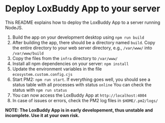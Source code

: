 # Deploy LoxBuddy App to your server

This README explains how to deploy the LoxBuddy App to a server running NodeJS.

 1. Build the app on your development desktop using `npm run build`
 2. After building the app, there should be a directory named `build`. Copy the entire
    directory to your web server directory, e.g., `/var/www/` into `/var/www/build`
 3. Copy the files from the `infra` directory to `/var/www/`
 4. Install all npm dependencies on your server: `npm install`
 5. Update the environment variables in the file `ecosystem.custom.config.cjs`
 6. Start PM2: `npm run start`. If everything goes well,
    you should see a status table with all processes with status `online`
    You can check the status with `npm run status`
 7. You can now access the LoxBuddy App at `http://localhost:4004`
 8. In case of issues or errors, check the PM2 log files in `$HOME/.pm2/logs/`

**NOTE: The LoxBuddy App is in early developement, thus unstable and incomplete. Use it at your own risk.**
